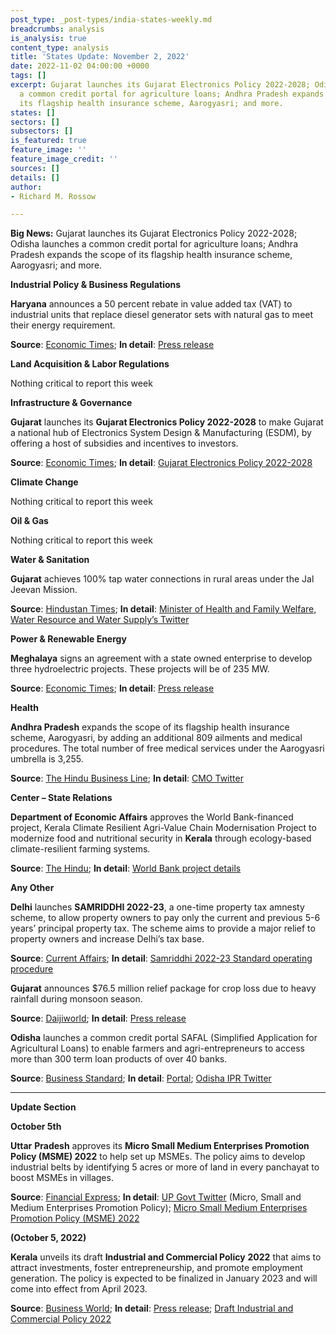 ```yaml
---
post_type: _post-types/india-states-weekly.md
breadcrumbs: analysis
is_analysis: true
content_type: analysis
title: 'States Update: November 2, 2022'
date: 2022-11-02 04:00:00 +0000
tags: []
excerpt: Gujarat launches its Gujarat Electronics Policy 2022-2028; Odisha launches
  a common credit portal for agriculture loans; Andhra Pradesh expands the scope of
  its flagship health insurance scheme, Aarogyasri; and more.
states: []
sectors: []
subsectors: []
is_featured: true
feature_image: ''
feature_image_credit: ''
sources: []
details: []
author:
- Richard M. Rossow

---
```

**Big News:** Gujarat launches its Gujarat Electronics Policy 2022-2028; Odisha launches a common credit portal for agriculture loans; Andhra Pradesh expands the scope of its flagship health insurance scheme, Aarogyasri; and more.

**Industrial Policy & Business Regulations**

**Haryana** announces a 50 percent rebate in value added tax (VAT) to industrial units that replace diesel generator sets with natural gas to meet their energy requirement.

**Source**: [Economic Times](https://energy.economictimes.indiatimes.com/news/oil-and-gas/haryana-industrial-units-using-natural-gas-for-energy-needs-to-get-50-rebate-in-vat/95064662); **In detail**: [Press release](https://acrobat.adobe.com/id/urn:aaid:sc:VA6C2:1ccf1723-8381-4994-b447-4b12c3dd1a60)

**Land Acquisition & Labor Regulations**

Nothing critical to report this week

**Infrastructure & Governance**

**Gujarat** launches its **Gujarat Electronics Policy 2022-2028** to make Gujarat a national hub of Electronics System Design & Manufacturing (ESDM), by offering a host of subsidies and incentives to investors.

**Source**: [Economic Times](https://economictimes.indiatimes.com/industry/cons-products/electronics/gujarat-govt-launches-new-electronics-policy/articleshow/95168704.cms); **In detail**: [Gujarat Electronics Policy 2022-2028](https://cmogujarat.gov.in/en/portfolio/gujarat-electronic-policy-2022-28/)

**Climate Change**

Nothing critical to report this week

**Oil & Gas**

Nothing critical to report this week

**Water & Sanitation**

**Gujarat** achieves 100% tap water connections in rural areas under the Jal Jeevan Mission.

**Source**: [Hindustan Times](https://www.hindustantimes.com/india-news/gujarat-achieves-100-household-tap-water-connections-under-jal-jeevan-mission-101666803721430.html); **In detail**: [Minister of Health and Family Welfare, Water Resource and Water Supply’s Twitter](https://twitter.com/Rushikeshmla/status/1585221928595632128)

**Power & Renewable Energy**

**Meghalaya** signs an agreement with a state owned enterprise to develop three hydroelectric projects. These projects will be of 235 MW.

**Source**: [Economic Times](https://energy.economictimes.indiatimes.com/news/power/meghalaya-signs-agreement-with-neepco-to-commission-hydro-power-plants/95089355); **In detail**: [Press release](https://meghalaya.gov.in/sites/default/files/press_release/MOA.pdf)

**Health**

**Andhra Pradesh** expands the scope of its flagship health insurance scheme, Aarogyasri, by adding an additional 809 ailments and medical procedures. The total number of free medical services under the Aarogyasri umbrella is 3,255.

**Source**: [The Hindu Business Line](https://www.thehindubusinessline.com/news/aps-health-cover-scheme-now-covers-3255-free-medical-services/article66073591.ece); **In detail**: [CMO Twitter](https://twitter.com/AndhraPradeshCM/status/1586040563555790848)

**Center – State Relations**

**Department of Economic Affairs** approves the World Bank-financed project, Kerala Climate Resilient Agri-Value Chain Modernisation Project to modernize food and nutritional security in **Kerala** through ecology-based climate-resilient farming systems.

**Source**: [The Hindu](https://www.thehindu.com/news/cities/Kochi/centre-clears-climate-resilient-agri-value-chain-modernisation-project-for-kerala/article66066605.ece); **In detail**: [World Bank project details](https://projects.worldbank.org/en/projects-operations/project-detail/P178254)

**Any Other**

**Delhi** launches **SAMRIDDHI 2022-23**, a one-time property tax amnesty scheme, to allow property owners to pay only the current and previous 5-6 years’ principal property tax. The scheme aims to provide a major relief to property owners and increase Delhi’s tax base.

**Source**: [Current Affairs](https://currentaffairs.adda247.com/delhi-lg-vinai-kumar-saxena-launched-property-tax-amnesty-scheme-samriddhi/); **In detail**: [Samriddhi 2022-23 Standard operating procedure](https://mcdonline.nic.in/citizenndmc/static/e-MutationFiles/SoP-SAMRIDDhi_2022-23.pdf)

**Gujarat** announces $76.5 million relief package for crop loss due to heavy rainfall during monsoon season.

**Source**: [Daijiworld](https://www.daijiworld.com/news/newsDisplay?newsID=1014089); **In detail**: [Press release](https://cmogujarat.gov.in/en/latest-news/cms-farmer-centric-decision-state-government-announces-rs-630-crore-assistance-package-for-the-loss-of-crops-due-to-heavy-rains-in-kharif-season-2022/)

**Odisha** launches a common credit portal SAFAL (Simplified Application for Agricultural Loans) to enable farmers and agri-entrepreneurs to access more than 300 term loan products of over 40 banks.

**Source**: [Business Standard](https://www.business-standard.com/article/economy-policy/odisha-cm-naveen-patnaik-launches-safal-common-credit-portal-for-farmers-122102600905_1.html); **In detail**: [Portal](https://safal.odisha.gov.in/website/home); [Odisha IPR Twitter](https://twitter.com/IPR_Odisha/status/1585288365980516352)

***

**Update Section**

**October 5th**

**Uttar** **Pradesh** approves its **Micro Small Medium Enterprises Promotion Policy (MSME) 2022** to help set up MSMEs. The policy aims to develop industrial belts by identifying 5 acres or more of land in every panchayat to boost MSMEs in villages.

**Source**: [Financial Express](https://www.financialexpress.com/industry/sme/msme-eodb-up-govt-approves-msme-promotion-policy-2022-and-up-bioenergy-policy-2022/2693994/); **In detail**: [UP Govt Twitter](https://twitter.com/UPGovt/status/1574823454032814080) (Micro, Small and Medium Enterprises Promotion Policy); [Micro Small Medium Enterprises Promotion Policy (MSME) 2022](https://invest.up.gov.in/uttar-pradesh-micro-small-medium-enterprises-promotion-policy-2022/)

**(October 5, 2022)**

**Kerala** unveils its draft **Industrial and Commercial Policy** **2022** that aims to attract investments, foster entrepreneurship, and promote employment generation. The policy is expected to be finalized in January 2023 and will come into effect from April 2023.

**Source**: [Business World](http://bwpeople.businessworld.in/article/The-New-Industrial-Policy-Of-Kerala-Focuses-On-Upgrading-Skill-/01-10-2022-448920/); **In detail**: [Press release](https://prd.kerala.gov.in/ml/node/186327); [Draft Industrial and Commercial Policy 2022](https://www.keralaindustry.org/images/2022/policy_book_V2_english.pdf)